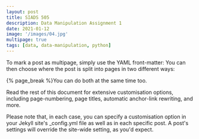 ```yaml
---
layout: post
title: SIADS 505 
description: Data Manipulation Assignment 1
date: 2021-01-12
image: '/images/04.jpg'
multipage: true
tags: [data, data-manipulation, python]
---
```

To mark a post as multipage, simply use the YAML front-matter:
You can then choose where the post is split into pages in two different ways:

{% page_break %}You can do both at the same time too.

Read the rest of this document for extensive customisation options, including page-numbering, page titles, automatic anchor-link rewriting, and more.

Please note that, in each case, you can specify a customisation option in your Jekyll site's _config.yml file as well as in each specific post. A post's settings will override the site-wide setting, as you'd expect.
